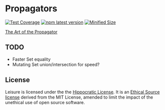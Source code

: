 # Propagators

[![Test Coverage](https://api.codeclimate.com/v1/badges/1c788782dac545f74307/test_coverage)](https://codeclimate.com/github/tdreyno/propagators/test_coverage)
[![npm latest version](https://img.shields.io/npm/v/@tdreyno/propagators/latest.svg)](https://www.npmjs.com/package/@tdreyno/propagators)
[![Minified Size](https://badgen.net/bundlephobia/minzip/@tdreyno/propagators)](https://bundlephobia.com/result?p=@tdreyno/propagators)

[The Art of the Propagator](https://dspace.mit.edu/handle/1721.1/44215)

## TODO

- Faster Set equality
- Mutating Set union/intersection for speed?

## License

Leisure is licensed under the the [Hippocratic License](https://firstdonoharm.dev). It is an [Ethical Source license](https://ethicalsource.dev) derived from the MIT License, amended to limit the impact of the unethical use of open source software.
